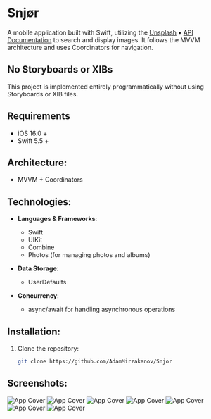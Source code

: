 # Snjør

A mobile application built with Swift, utilizing the [Unsplash](https://unsplash.com) • [API Documentation](https://unsplash.com/documentation) to search and display images. It follows the MVVM architecture and uses Coordinators for navigation.

## No Storyboards or XIBs

This project is implemented entirely programmatically without using Storyboards or XIB files.

## Requirements
- iOS 16.0 +
- Swift 5.5 +

## Architecture:
- MVVM + Coordinators

## Technologies:
- **Languages & Frameworks**:
  - Swift
  - UIKit
  - Combine
  - Photos (for managing photos and albums)

- **Data Storage**:
  - UserDefaults

- **Concurrency**:
  - async/await for handling asynchronous operations

## Installation:
1. Clone the repository:
   ```bash
   git clone https://github.com/AdamMirzakanov/Snjor
   ```

## Screenshots:
![App Cover](assets/screenshots/1.png)
![App Cover](assets/screenshots/2.png)
![App Cover](assets/screenshots/3.png)
![App Cover](assets/screenshots/4.png)
![App Cover](assets/screenshots/5.png)
![App Cover](assets/screenshots/6.png)
![App Cover](assets/screenshots/7.png)
